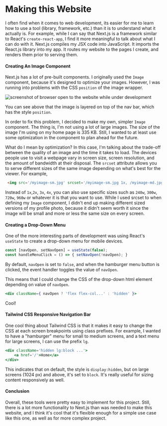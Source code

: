 # Making this Website

I often find when it comes to web development, its easier for me to learn how to use a tool (library, framework, etc.) than it is to understand what it actually is. For example, while I can say that Next.js is a framework similar to React's `create-react-app`, I find it more meaningful to talk about what I can do with it. Next.js compiles my JSX code into JavaScript. It imports the React.js library into my app. It routes my website to the pages I create, and renders them prior to serving them.

#### Creating An Image Component

Next.js has a lot of pre-built components. I originally used the `Image` component, because it's designed to optimize your images. However, I was running into problems with the CSS `position` of the image wrapper.

![screenshot of browser open to the website while under development](/images/website-making-sm.png)

You can see above that the image is layered on top of the nav bar, which has the style `position`.

In order to fix this problem, I decided to make my own, simpler `Image` component. The thing is, I'm not using a lot of large images. The size of the image I'm using on my home page is 335 KB. Still, I wanted to at least use some optimization in the component to plan ahead for the future.

What do I mean by optimization? In this case, I'm talking about the trade-off between the quality of an image and the time it takes to load. The devices people use to visit a webpage vary in screen size, screen resolution, and the amount of bandwidth at their disposal. The `srcset` attribute allows you to serve different sizes of the same image depending on what's best for the viewer. For example,

```html
 <img src='/myimage-sm.jpg' srcset='/myimage-sm.jpg 1x, /myimage-md.jpg 2x, /myimage-lg.jpg 3x'>
```

Instead of `1x`,`2x`, `3x`, `4x`, you can also use specific sizes such as `240w`, `300w`, `720w`, `960w` or whatever it is that you want to use. While I used srcset to when defining my `Image` component, I didn't end up making different sized versions of my profile photo, because it didn't seem worth it since the image will be small and more or less the same size on every screen.

#### Creating a Drop-Down Menu
One of the more interesting parts of development was using React's `useState` to create a drop-down menu for mobile devices.

```javascript
const [navOpen, setNavOpen] = useState(false);
const handleMenuClick = () => { setNavOpen(!navOpen); }
```

By default, `navOpen` is set to `false`, and when the hamburger menu button is clicked, the event handler toggles the value of `navOpen`.

This means that I could change the CSS of the drop-down html element depending on value of `navOpen`.


```jsx
<div className={ navOpen ? 'flex flex-col...' : 'hidden' }>
```

Cool!

#### Tailwind CSS Responsive Navigation Bar

One cool thing about Tailwind CSS is that it makes it easy to change the CSS at each screen breakpoints using class prefixes. For example, I wanted to have a "hamburger" menu for small to medium screens, and a text menu for large screens, I can use the prefix `lg`.


```jsx
<div className='hidden lg:block ...'>
    <a href='/'>Home</a>
</div>
```
This indicates that on default, the style is `display:hidden`, but on large screens (1024 px) and above, it's set to `block`. It's really useful for sizing content responsively as well.

#### Conclusion

Overall, these tools were pretty easy to implement for this project. Still, there is a lot more functionality to Next.js than was needed to make this website, and I think it's cool that it's flexible enough for a simple use case like this one, as well as for more complex project.



